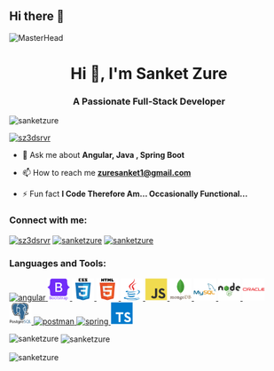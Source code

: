 ## Hi there 👋

![MasterHead]([https://w.wallhaven.cc/full/2y/wallhaven-2yvywx.png](https://i.pinimg.com/originals/96/18/1f/96181fa5fd057786db930d4224a6b694.gif))
<h1 align="center">Hi 👋, I'm Sanket Zure</h1>
<h3 align="center">A Passionate Full-Stack Developer</h3>

<p align="left"> <img src="https://komarev.com/ghpvc/?username=sanketzure&label=Profile%20views&color=0e75b6&style=flat" alt="sanketzure" /> </p>

<p align="left"> <a href="https://twitter.com/sz3dsrvr" target="blank"><img src="https://img.shields.io/twitter/follow/sz3dsrvr?logo=twitter&style=for-the-badge" alt="sz3dsrvr" /></a> </p>

- 💬 Ask me about **Angular, Java , Spring Boot**

- 📫 How to reach me **zuresanket1@gmail.com**

- ⚡ Fun fact **I Code Therefore Am... Occasionally Functional...**

<h3 align="left">Connect with me:</h3>
<p align="left">
<a href="https://twitter.com/sz3dsrvr" target="blank"><img align="center" src="https://raw.githubusercontent.com/rahuldkjain/github-profile-readme-generator/master/src/images/icons/Social/twitter.svg" alt="sz3dsrvr" height="30" width="40" /></a>
<a href="https://linkedin.com/in/sanketzure" target="blank"><img align="center" src="https://raw.githubusercontent.com/rahuldkjain/github-profile-readme-generator/master/src/images/icons/Social/linked-in-alt.svg" alt="sanketzure" height="30" width="40" /></a>
<a href="https://instagram.com/sanketzure" target="blank"><img align="center" src="https://raw.githubusercontent.com/rahuldkjain/github-profile-readme-generator/master/src/images/icons/Social/instagram.svg" alt="sanketzure" height="30" width="40" /></a>
</p>

<h3 align="left">Languages and Tools:</h3>
<p align="left"> <a href="https://angular.io" target="_blank" rel="noreferrer"> <img src="https://angular.io/assets/images/logos/angular/angular.svg" alt="angular" width="40" height="40"/> </a> <a href="https://getbootstrap.com" target="_blank" rel="noreferrer"> <img src="https://raw.githubusercontent.com/devicons/devicon/master/icons/bootstrap/bootstrap-plain-wordmark.svg" alt="bootstrap" width="40" height="40"/> </a> <a href="https://www.w3schools.com/css/" target="_blank" rel="noreferrer"> <img src="https://raw.githubusercontent.com/devicons/devicon/master/icons/css3/css3-original-wordmark.svg" alt="css3" width="40" height="40"/> </a> <a href="https://www.w3.org/html/" target="_blank" rel="noreferrer"> <img src="https://raw.githubusercontent.com/devicons/devicon/master/icons/html5/html5-original-wordmark.svg" alt="html5" width="40" height="40"/> </a> <a href="https://www.java.com" target="_blank" rel="noreferrer"> <img src="https://raw.githubusercontent.com/devicons/devicon/master/icons/java/java-original.svg" alt="java" width="40" height="40"/> </a> <a href="https://developer.mozilla.org/en-US/docs/Web/JavaScript" target="_blank" rel="noreferrer"> <img src="https://raw.githubusercontent.com/devicons/devicon/master/icons/javascript/javascript-original.svg" alt="javascript" width="40" height="40"/> </a> <a href="https://www.mongodb.com/" target="_blank" rel="noreferrer"> <img src="https://raw.githubusercontent.com/devicons/devicon/master/icons/mongodb/mongodb-original-wordmark.svg" alt="mongodb" width="40" height="40"/> </a> <a href="https://www.mysql.com/" target="_blank" rel="noreferrer"> <img src="https://raw.githubusercontent.com/devicons/devicon/master/icons/mysql/mysql-original-wordmark.svg" alt="mysql" width="40" height="40"/> </a> <a href="https://nodejs.org" target="_blank" rel="noreferrer"> <img src="https://raw.githubusercontent.com/devicons/devicon/master/icons/nodejs/nodejs-original-wordmark.svg" alt="nodejs" width="40" height="40"/> </a> <a href="https://www.oracle.com/" target="_blank" rel="noreferrer"> <img src="https://raw.githubusercontent.com/devicons/devicon/master/icons/oracle/oracle-original.svg" alt="oracle" width="40" height="40"/> </a> <a href="https://www.postgresql.org" target="_blank" rel="noreferrer"> <img src="https://raw.githubusercontent.com/devicons/devicon/master/icons/postgresql/postgresql-original-wordmark.svg" alt="postgresql" width="40" height="40"/> </a> <a href="https://postman.com" target="_blank" rel="noreferrer"> <img src="https://www.vectorlogo.zone/logos/getpostman/getpostman-icon.svg" alt="postman" width="40" height="40"/> </a> <a href="https://spring.io/" target="_blank" rel="noreferrer"> <img src="https://www.vectorlogo.zone/logos/springio/springio-icon.svg" alt="spring" width="40" height="40"/> </a> <a href="https://www.typescriptlang.org/" target="_blank" rel="noreferrer"> <img src="https://raw.githubusercontent.com/devicons/devicon/master/icons/typescript/typescript-original.svg" alt="typescript" width="40" height="40"/> </a> </p>

<p><img align="left" src="https://github-readme-stats.vercel.app/api/top-langs?username=sanketzure&show_icons=true&locale=en&layout=compact" alt="sanketzure" /></p>

<p>&nbsp;<img align="center" src="https://github-readme-stats.vercel.app/api?username=sanketzure&show_icons=true&locale=en" alt="sanketzure" /></p>

<p><img align="center" src="https://github-readme-streak-stats.herokuapp.com/?user=sanketzure&" alt="sanketzure" /></p>
